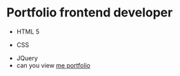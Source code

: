 # Portfolio frontend developer
- HTML 5
* CSS
+ JQuery
+ can you view [me portfolio](https://mariakostina8.github.io/portfolio/)
